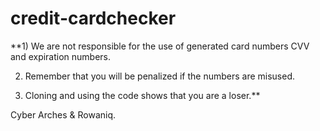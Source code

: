 # credit-cardchecker 
**1) We are not responsible for the use of generated card numbers CVV and expiration numbers.

2) Remember that you will be penalized if the numbers are misused.
   
3) Cloning and using the code shows that you are a loser.**

Cyber Arches & Rowaniq. 

